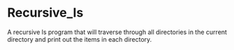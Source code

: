 # Recursive_ls
A recursive ls program that will traverse through all directories in the current directory and print out the items in each directory. 
